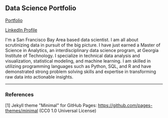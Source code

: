 ## Data Science Portfolio
<a href="https://joannarashid.github.io/portfolio/">Portfolio</a>

<a href="https://www.linkedin.com/in/joannarashid/">LinkedIn Profile</a>

I'm a San Francisco Bay Area based data scientist. I am all about scrutinizing data in pursuit of the big picture. I have just earned a Master of Science in Analytics, an interdisciplinary data science program, at Georgia Institute of Technology. I specialize in technical data analysis and visualization, statistical modeling, and machine learning. I am skilled in utilizing programming languages such as Python, SQL, and R and have demonstrated strong problem solving skills and expertise in transforming raw data into actionable insights.
___

### References

[1] Jekyll theme "Minimal" for GitHub Pages: https://github.com/pages-themes/minimal (CC0 1.0 Universal License)

